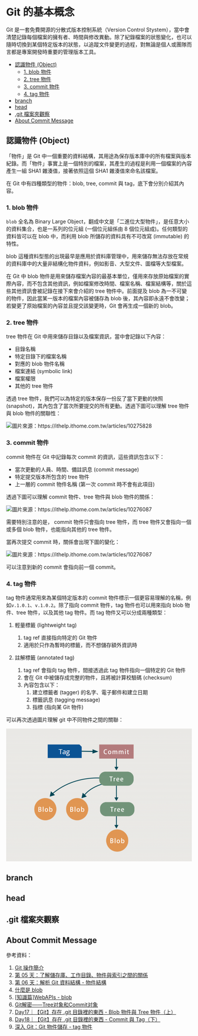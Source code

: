 # Git 的基本概念
Git 是一套免費開源的分散式版本控制系統（Version Control Stystem），當中會清楚記錄每個檔案的擁有者、時間與修改異動。除了紀錄檔案的狀態變化，也可以隨時切換到某個特定版本的狀態，以追蹤文件變更的過程，對無論是個人或團隊而言都是專案開發時重要的管理版本工具。
- [認識物件 (Object)](#------object-)
  * [1. blob 物件](#1-blob---)
  * [2. tree 物件](#2-tree---)
  * [3. commit 物件](#3-commit---)
  * [4. tag 物件](#4-tag---)
- [branch](#branch)
- [head](#head)
- [.git 檔案夾觀察](#git------)
- [About Commit Message](#about-commit-message)
## 認識物件 (Object)
「物件」是 Git 中一個重要的資料結構，其用途為保存版本庫中的所有檔案與版本紀錄。而「物件」事實上是一個特別的檔案，其產生的過程是利用一個檔案的內容產生一組 SHA1 雜湊值，接著依照這個 SHA1 雜湊值來命名該檔案。

在 Git 中有四種類型的物件：blob, tree, commit 與 tag，底下會分別介紹其內容。
### 1. blob 物件
`blob` 全名為 Binary Large Object，翻成中文是「二進位大型物件」，是任意大小的資料集合，也是一系列的位元組 (一個位元組係由 8 個位元組成)。任何類型的資料皆可以在 blob 中，而利用 blob 所儲存的資料具有不可改寫 (immutable) 的特性。

blob 這種資料型態的出現最早是應用於資料庫管理中，用來儲存無法存放在常規的資料庫中的大量非結構化物件資料，例如影音、大型文件、圖檔等大型檔案。

在 Git 中 blob 物件是用來儲存檔案內容的最基本單位，僅用來存放原始檔案的實際內容，而不包含其他資訊，例如檔案修改時間、檔案名稱、檔案結構等，關於這些其他資訊會被記錄在接下來會介紹的 tree 物件中。前面提及 blob 為一不可變的物件，因此當某一版本的檔案內容被儲存為 blob 後，其內容即永遠不會改變；若變更了原始檔案的內容並且提交該變更時，Git 會再生成一個新的 blob。
### 2. tree 物件
tree 物件在 Git 中用來儲存目錄以及檔案資訊，當中會記錄以下內容：
* 目錄名稱
* 特定目錄下的檔案名稱
* 對應的 blob 物件名稱
* 檔案連結 (symbolic link)
* 檔案權限
* 其他的 tree 物件  
  
透過 tree 物件，我們可以為特定的版本保存一份反了當下更動的快照 (snapshot)，其內包含了當次所要提交的所有更動。透過下圖可以理解 tree 物件與 blob 物件的關聯性：  
  
![](https://ithelp.ithome.com.tw/upload/images/20211001/20141010hE96j1i606.png "圖片來源：https://ithelp.ithome.com.tw/articles/10275828")
### 3. commit 物件
commit 物件在 Git 中記錄每次 commit 的資訊，這些資訊包含以下：
* 當次更動的人員、時間、備註訊息 (commit message)
* 特定提交版本所包含的 tree 物件
* 上一層的 commit 物件名稱 (第一次 commit 時不會有此項目)  
  
透過下圖可以理解 commit 物件、tree 物件與 blob 物件的關係：  
  
![](https://ithelp.ithome.com.tw/upload/images/20211001/20141010ItUnDWpDWy.png "圖片來源：https://ithelp.ithome.com.tw/articles/10276087")  
  
需要特別注意的是， commit 物件只會指向 tree 物件，而 tree 物件又會指向一個或多個 blob 物件，也能指向其他的 tree 物件。  
  
當再次提交 commit 時，關係會出現下圖的變化：  
  
![](https://ithelp.ithome.com.tw/upload/images/20211001/201410107UhogoDZPE.png "圖片來源：https://ithelp.ithome.com.tw/articles/10276087")  
  
可以注意到新的 commit 會指向前一個 commit。
### 4. tag 物件
tag 物件通常用來為某個特定版本的 commit 物件標示一個更容易理解的名稱，例如`v.1.0.1`、`v.1.0.2`。除了指向 commit 物件，tag 物件也可以用來指向 blob 物件、tree 物件，以及其他 tag 物件。而 tag 物件又可以分成兩種類型：
1. 輕量標籤 (lightweight tag)
    1. tag ref 直接指向特定的 Git 物件
    2. 適用於只作為暫時的標籤，而不想儲存額外資訊時
      
2. 註解標籤 (annotated tag)
    1. tag ref 會指向 tag 物件，間接透過此 tag 物件指向一個特定的 Git 物件
    2. 會在 Git 中被儲存成完整的物件，且將被計算校驗碼 (checksum)
    3. 內容包含以下：
        1. 建立標籤者 (tagger) 的名字、電子郵件和建立日期
        2. 標籤訊息 (tagging message)
        3. 指標 (指向某 Git 物件)  
          
可以再次透過圖片理解 git 中不同物件之間的關聯：
  
![](https://raw.githubusercontent.com/yungaichang/origin/2f8a4e50b36b33afcefcd4fe446212e3ca981880/images/git%20tag.png "改編自https://ithelp.ithome.com.tw/articles/10276087")
## branch
## head
## .git 檔案夾觀察
## About Commit Message

參考資料：
1. [Git 操作簡介](https://www.asustor.com/zh-tw/online/College_topic?topic=245)
2. [第 05 天：了解儲存庫、工作目錄、物件與索引之間的關係](https://github.com/doggy8088/Learn-Git-in-30-days/blob/master/zh-tw/05.md)
3. [第 06 天：解析 Git 資料結構 - 物件結構](https://github.com/doggy8088/Learn-Git-in-30-days/blob/master/zh-tw/06.md)
4. [什麼是 blob](https://hackmd.io/@l-zHCaalQSq59NxFixnqyg/rkvXJlCG5)
5. [[知識篇]WebAPIs - blob](https://www.yasssssblog.com/2020/10/01/ithome-30-18-blob/)
6. [Git解密——Tree对象和Commit对象](https://morningspace.github.io/tech/inside-git-2/)
7. [Day17｜【Git】存在 .git 目錄裡的東西 - Blob 物件與 Tree 物件（上）](https://ithelp.ithome.com.tw/articles/10275828)
8. [Day18｜【Git】存在 .git 目錄裡的東西 - Commit 與 Tag（下）](https://ithelp.ithome.com.tw/articles/10276087)
9. [深入 Git：Git 物件儲存 - tag 物件](https://titangene.github.io/article/git-tag-object.html)